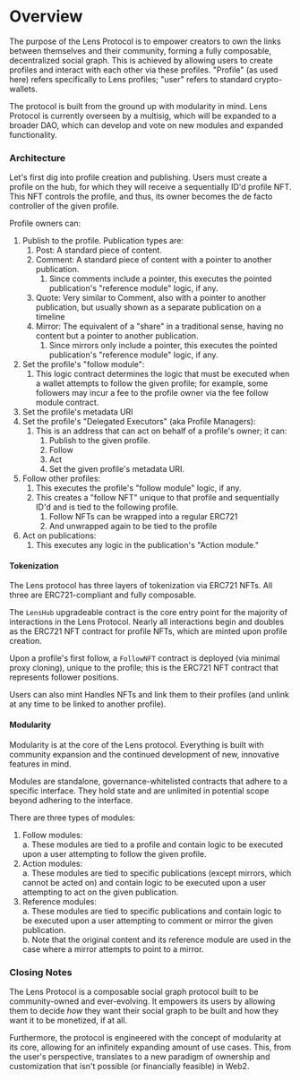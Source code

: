 # Overview

The purpose of the Lens Protocol is to empower creators to own the links between themselves and their community, forming a fully composable, decentralized social graph. This is achieved by allowing users to create profiles and interact with each other via these profiles. "Profile" (as used here) refers specifically to Lens profiles; "user" refers to standard crypto-wallets.

The protocol is built from the ground up with modularity in mind. Lens Protocol is currently overseen by a multisig, which will be expanded to a broader DAO, which can develop and vote on new modules and expanded functionality.

### Architecture

Let's first dig into profile creation and publishing. Users must create a profile on the hub, for which they will receive a sequentially ID'd profile NFT. This NFT controls the profile, and thus, its owner becomes the de facto controller of the given profile.

Profile owners can:

1. Publish to the profile. Publication types are:
   1. Post: A standard piece of content.
   2. Comment: A standard piece of content with a pointer to another publication.
      1. Since comments include a pointer, this executes the pointed publication's "reference module" logic, if any.
   3. Quote: Very similar to Comment, also with a pointer to another publication, but usually shown as a separate publication on a timeline
   4. Mirror: The equivalent of a "share" in a traditional sense, having no content but a pointer to another publication.
      1. Since mirrors only include a pointer, this executes the pointed publication's "reference module" logic, if any.
2. Set the profile's "follow module":
   1. This logic contract determines the logic that must be executed when a wallet attempts to follow the given profile; for example, some followers may incur a fee to the profile owner via the fee follow module contract.
3. Set the profile's metadata URI
4. Set the profile's "Delegated Executors" (aka Profile Managers):
   1. This is an address that can act on behalf of a profile's owner; it can:
      1. Publish to the given profile.
      2. Follow
      3. Act
      4. Set the given profile's metadata URI.
5. Follow other profiles:
   1. This executes the profile's "follow module" logic, if any.
   2. This creates a "follow NFT" unique to that profile and sequentially ID'd and is tied to the following profile.
      1. Follow NFTs can be wrapped into a regular ERC721
      2. And unwrapped again to be tied to the profile
6. Act on publications:
   1. This executes any logic in the publication's "Action module."

#### Tokenization

The Lens protocol has three layers of tokenization via ERC721 NFTs. All three are ERC721-compliant and fully composable.

The `LensHub` upgradeable contract is the core entry point for the majority of interactions in the Lens Protocol. Nearly all interactions begin and doubles as the ERC721 NFT contract for profile NFTs, which are minted upon profile creation.

Upon a profile's first follow, a `FollowNFT` contract is deployed (via minimal proxy cloning), unique to the profile; this is the ERC721 NFT contract that represents follower positions.

Users can also mint Handles NFTs and link them to their profiles (and unlink at any time to be linked to another profile).

#### Modularity

Modularity is at the core of the Lens protocol. Everything is built with community expansion and the continued development of new, innovative features in mind.

Modules are standalone, governance-whitelisted contracts that adhere to a specific interface. They hold state and are unlimited in potential scope beyond adhering to the interface.

There are three types of modules:

1. Follow modules:\
   a. These modules are tied to a profile and contain logic to be executed upon a user attempting to follow the given profile.
2. Action modules:\
   a. These modules are tied to specific publications (except mirrors, which cannot be acted on) and contain logic to be executed upon a user attempting to act on the given publication.
3. Reference modules:\
   a. These modules are tied to specific publications and contain logic to be executed upon a user attempting to comment or mirror the given publication.\
   b. Note that the original content and its reference module are used in the case where a mirror attempts to point to a mirror.

### Closing Notes

The Lens Protocol is a composable social graph protocol built to be community-owned and ever-evolving. It empowers its users by allowing them to decide _how_ they want their social graph to be built and how they want it to be monetized, if at all.

Furthermore, the protocol is engineered with the concept of modularity at its core, allowing for an infinitely expanding amount of use cases. This, from the user's perspective, translates to a new paradigm of ownership and customization that isn't possible (or financially feasible) in Web2.
